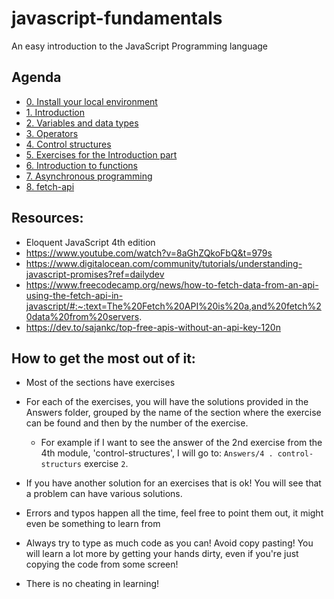# javascript-fundamentals
An easy introduction to the JavaScript Programming language

## Agenda
* [0. Install your local environment](<./0. environment-setup/content.md>)
* [1. Introduction](<./1. introduction/content.md>)
* [2. Variables and data types](<./2. variables-and-datatypes/content.md>)
* [3. Operators](<./3. operators/content.md>)
* [4. Control structures](<4. control-structures/content.md>)
* [5. Exercises for the Introduction part](<5. intro-exercises/content.md>)
* [6. Introduction to functions](<6. introduction-to-functions/content.md>)
* [7. Asynchronous programming](<7. asynchronous-programming/content.md>)
* [8. fetch-api](<8. fetch-api/content.md>)

## Resources:
- Eloquent JavaScript 4th edition
- https://www.youtube.com/watch?v=8aGhZQkoFbQ&t=979s
- https://www.digitalocean.com/community/tutorials/understanding-javascript-promises?ref=dailydev 
- https://www.freecodecamp.org/news/how-to-fetch-data-from-an-api-using-the-fetch-api-in-javascript/#:~:text=The%20Fetch%20API%20is%20a,and%20fetch%20data%20from%20servers.
- https://dev.to/sajankc/top-free-apis-without-an-api-key-120n

## How to get the most out of it:

- Most of the sections have exercises
- For each of the exercises, you will have the solutions provided in the Answers folder, grouped by the name of the section where the exercise can be found and then by the number of the exercise.
    - For example if I want to see the answer of the 2nd exercise from the 4th module, 'control-structures', I will go to: `Answers/4 . control-structurs` exercise `2`.

- If you have another solution for an exercises that is ok! You will see that a problem can have various solutions. 
- Errors and typos happen all the time, feel free to point them out, it might even be something to learn from

- Always try to type as much code as you can! Avoid copy pasting! You will learn a lot more by getting your hands dirty, even if you're just copying the code from some screen!

- There is no cheating in learning! 
